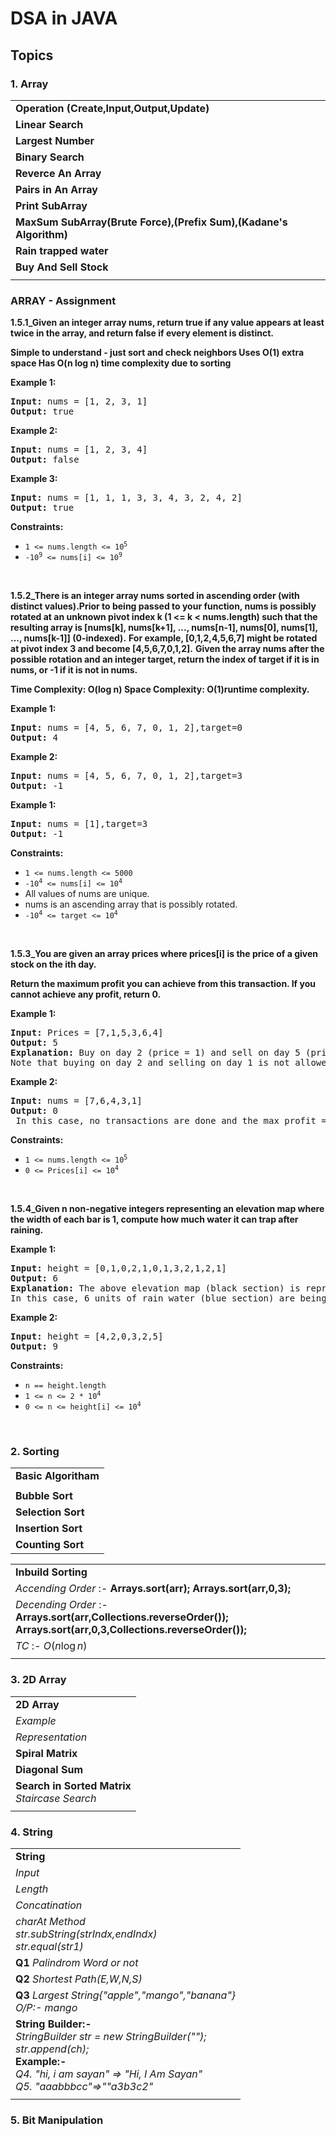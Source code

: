 # DSA in JAVA

## Topics
### 1. Array
|  |
| ------- |
| **Operation (Create,Input,Output,Update)** |
| **Linear Search** |
| **Largest Number** |
| **Binary Search** |
| **Reverce An Array** |
| **Pairs in An Array** |
| **Print SubArray** |
| **MaxSum SubArray(Brute Force),(Prefix Sum),(Kadane's Algorithm)** |
| **Rain trapped water** |
| **Buy And Sell Stock** |
|  |
 ### ARRAY - Assignment 

**1.5.1_Given an integer array nums, return true if any value appears at least twice in the array, and return false if every element is distinct.** 
**<p>Simple to understand - just sort and check neighbors Uses O(1) extra space Has O(n log n) time complexity due to sorting</p>**
<p><strong class="example">Example 1:</strong></p>

<pre>
<strong>Input:</strong> nums = [1, 2, 3, 1]
<strong>Output:</strong> true
</pre>

<p><strong class="example">Example 2:</strong></p>

<pre>
<strong>Input:</strong> nums = [1, 2, 3, 4]
<strong>Output:</strong> false
</pre>

<p><strong class="example">Example 3:</strong></p>

<pre>
<strong>Input:</strong> nums = [1, 1, 1, 3, 3, 4, 3, 2, 4, 2] 
<strong>Output:</strong> true
</pre>

<p><strong>Constraints:</strong></p>

<ul>
	<li><code>1 &lt;= nums.length &lt;= 10<sup>5</sup></code></li>
    <li><code>-10<sup>9</sup> &lt;= nums[i] &lt;= 10<sup>9</sup></code></li>
</ul>

<p>&nbsp;</p>

**1.5.2_There is an integer array nums sorted in ascending order (with distinct values).Prior to being passed to your function, nums is possibly rotated at an unknown pivot index k (1 <= k < nums.length) such that the resulting array is [nums[k], nums[k+1], ..., nums[n-1], nums[0], nums[1], ..., nums[k-1]] (0-indexed).**
**For example, [0,1,2,4,5,6,7] might be rotated at pivot index 3 and become [4,5,6,7,0,1,2].**
**Given the array nums after the possible rotation and an integer target, return the index of target if it is in nums, or -1 if it is not in nums.**
**<p>Time Complexity: O(log n) Space Complexity: O(1)runtime complexity.</p>**
<p><strong class="example">Example 1:</strong></p>

<pre>
<strong>Input:</strong> nums = [4, 5, 6, 7, 0, 1, 2],target=0
<strong>Output:</strong> 4
</pre>
<p><strong class="example">Example 2:</strong></p>

<pre>
<strong>Input:</strong> nums = [4, 5, 6, 7, 0, 1, 2],target=3
<strong>Output:</strong> -1
</pre>
<p><strong class="example">Example 1:</strong></p>

<pre>
<strong>Input:</strong> nums = [1],target=3
<strong>Output:</strong> -1
</pre>

<p><strong>Constraints:</strong></p>

<ul>
	<li><code>1 &lt;= nums.length &lt;= 5000</code></li>
    <li><code>-10<sup>4</sup> &lt;= nums[i] &lt;= 10<sup>4</sup></code></li>
    <li>All values of nums are unique.</li>
    <li>nums is an ascending array that is possibly rotated.</li>
        <li><code>-10<sup>4</sup> &lt;= target &lt;= 10<sup>4</sup></code></li>

</ul>

<p>&nbsp;</p>

**1.5.3_You are given an array prices where prices[i] is the price of a given stock on the ith day.** 
**<p>Return the maximum profit you can achieve from this transaction. If you cannot achieve any profit, return 0.</p>**

<p><strong class="example">Example 1:</strong></p>

<pre>
<strong>Input:</strong> Prices = [7,1,5,3,6,4]
<strong>Output:</strong> 5
<strong>Explanation:</strong> Buy on day 2 (price = 1) and sell on day 5 (price = 6), profit = 6-1 = 5. <br>Note that buying on day 2 and selling on day 1 is not allowed because you must buy before you sell. 
</pre>

<p><strong class="example">Example 2:</strong></p>

<pre>
<strong>Input:</strong> nums = [7,6,4,3,1]
<strong>Output:</strong> 0
<strong></strong> In this case, no transactions are done and the max profit = 0. 
</pre>


<p><strong>Constraints:</strong></p>

<ul>
	<li><code>1 &lt;= nums.length &lt;= 10<sup>5</sup></code></li>
    <li><code>0<sup></sup> &lt;= Prices[i] &lt;= 10<sup>4</sup></code></li>
</ul>

<p>&nbsp;</p>

**1.5.4_Given n non-negative integers representing an elevation map where the width of each bar is 1, compute how much water it can trap after raining.** 


<p><strong class="example">Example 1:</strong></p>

<pre>
<strong>Input:</strong> height = [0,1,0,2,1,0,1,3,2,1,2,1]
<strong>Output:</strong> 6
<strong>Explanation:</strong> The above elevation map (black section) is represented by array [0,1,0,2,1,0,1,3,2,1,2,1].<br>In this case, 6 units of rain water (blue section) are being trapped. 
</pre>

<p><strong class="example">Example 2:</strong></p>

<pre>
<strong>Input:</strong> height = [4,2,0,3,2,5]
<strong>Output:</strong> 9
</pre>


<p><strong>Constraints:</strong></p>

<ul>
	<li><code>n == height.length </code></li>
    <li><code>1<sup></sup> &lt;= n &lt;= 2 * 10<sup>4</sup></code></li>
    <li><code>0<sup></sup> &lt;= n &lt;= height[i] &lt;= 10<sup>4</sup></code></li>

</ul>

<p>&nbsp;</p>


### 2. Sorting
|  |
| ------- |
| **Basic Algoritham** |
| |
| **Bubble Sort** |
| **Selection Sort** |
| **Insertion Sort** |
| **Counting Sort** |

|   |
| ------------ |
| **Inbuild Sorting** |
| *Accending Order* :- **Arrays.sort(arr);** **Arrays.sort(arr,0,3);**|
| *Decending Order* :- **Arrays.sort(arr,Collections.reverseOrder());** **Arrays.sort(arr,0,3,Collections.reverseOrder());**|
|*TC* :- $O(n \log n)$|
||
### 3. 2D Array
|   |
|   ------------------  |
| **2D Array** |
| *Example* |
| *Representation* |
| **Spiral Matrix** |
| **Diagonal Sum** |
| **Search in Sorted Matrix** <br> *Staircase Search*|
||
### 4. String
|   |
|   ------------------  |
| **String** |
| *Input* |
| *Length* |
| *Concatination* |
| *charAt Method*<br>*str.subString(strIndx,endIndx)*<br>*str.equal(str1)* |
| **Q1**  *Palindrom Word or not* |
| **Q2**  *Shortest Path(E,W,N,S)* |
| **Q3**  *Largest String{"apple","mango","banana"}* <br> *O/P:- mango*|
| **String Builder:-**<br> *StringBuilder str = new StringBuilder("");* <br>*str.append(ch);*<br>**Example:-**<br> *Q4. "hi, i am sayan" => "Hi, I Am Sayan"* <br> *Q5. "aaabbbcc"=>""a3b3c2"*|
||
### 5. Bit Manipulation
|   |
|   -----------------------|